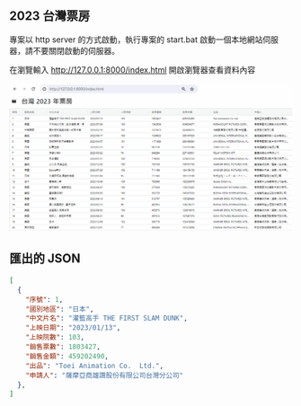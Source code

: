 ## 2023 台灣票房

專案以 http server 的方式啟動，執行專案的 start.bat 啟動一個本地網站伺服器，請不要關閉啟動的伺服器。

在瀏覽輸入 http://127.0.0.1:8000/index.html 開啟瀏覽器查看資料內容

![image](https://github.com/9do-service/2023_movies/blob/main/movies.png)

## 匯出的 JSON

```json
[
  {
    "序號": 1,
    "國別地區": "日本",
    "中文片名": "灌籃高手 THE FIRST SLAM DUNK",
    "上映日期": "2023/01/13",
    "上映院數": 103,
    "銷售票數": 1803427,
    "銷售金額": 459202490,
    "出品": "Toei Animation Co.  Ltd.",
    "申請人": "薩摩亞商雄讚股份有限公司台灣分公司"
  },
]
```

